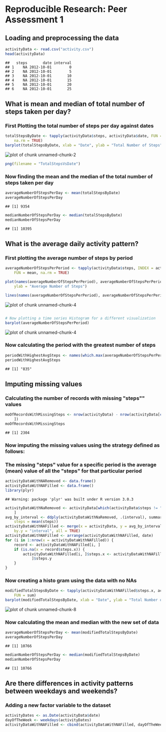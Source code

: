 # Reproducible Research: Peer Assessment 1


## Loading and preprocessing the data


```r
activityData <- read.csv("activity.csv")
head(activityData)
```

```
##   steps       date interval
## 1    NA 2012-10-01        0
## 2    NA 2012-10-01        5
## 3    NA 2012-10-01       10
## 4    NA 2012-10-01       15
## 5    NA 2012-10-01       20
## 6    NA 2012-10-01       25
```


## What is mean and median of total number of steps taken per day?
### First Plotting the total number of steps per day against dates

```r
totalStepsByDate <- tapply(activityData$steps, activityData$date, FUN = sum, 
    na.rm = TRUE)
barplot(totalStepsByDate, xlab = "Date", ylab = "Total Number of Steps")
```

![plot of chunk unnamed-chunk-2](figure/unnamed-chunk-2.png) 

```r
png(filename = "TotalStepsVsDate")
```

### Now finding the mean and the median of the total number of steps taken per day

```r
averageNumberOfStepsPerDay <- mean(totalStepsByDate)
averageNumberOfStepsPerDay
```

```
## [1] 9354
```

```r
medianNumberOfStepsPerDay <- median(totalStepsByDate)
medianNumberOfStepsPerDay
```

```
## [1] 10395
```


## What is the average daily activity pattern?
### First plotting the average number of steps by period

```r
averageNumberOfStepsPerPeriod <- tapply(activityData$steps, INDEX = activityData$interval, 
    FUN = mean, na.rm = TRUE)

plot(names(averageNumberOfStepsPerPeriod), averageNumberOfStepsPerPeriod, xlab = "Interval", 
    ylab = "Average Number of Steps")

lines(names(averageNumberOfStepsPerPeriod), averageNumberOfStepsPerPeriod)
```

![plot of chunk unnamed-chunk-4](figure/unnamed-chunk-41.png) 

```r

# Now plotting a time series Histogram for a different visualization
barplot(averageNumberOfStepsPerPeriod)
```

![plot of chunk unnamed-chunk-4](figure/unnamed-chunk-42.png) 

### Now calculating the period with the greatest number of steps

```r
periodWithHighestAvgSteps <- names(which.max(averageNumberOfStepsPerPeriod))
periodWithHighestAvgSteps
```

```
## [1] "835"
```


## Imputing missing values

### Calculating the number of records with missing "steps"" values

```r
moOfRecordsWithMissingSteps <- nrow(activityData) - nrow(activityData[complete.cases(activityData), 
    ])
moOfRecordsWithMissingSteps
```

```
## [1] 2304
```

### Now imputing the missing values using the strategy defined as follows:
### The missing "steps" value for a specific period is the average (mean) value of all the "steps" for that particular period

```r
activityDataWithNARemoved <- data.frame()
activityDataWithNAFilled <- data.frame()
library(plyr)
```

```
## Warning: package 'plyr' was built under R version 3.0.3
```

```r
activityDataWithNaRemoved <- activityData[which(activityData$steps != "NA"), 
    ]
avg_by_interval <- ddply(activityDataWithNaRemoved, .(interval), summarise, 
    steps = mean(steps))
activityDataWithNAFilled <- merge(x = activityData, y = avg_by_interval, by.x = "interval", 
    by.y = "interval", all = TRUE)
activityDataWithNAFilled <- arrange(activityDataWithNAFilled, date)
for (i in 1:nrow(x = activityDataWithNAFilled)) {
    record <- activityDataWithNAFilled[i, ]
    if (is.na(x = record$steps.x)) {
        activityDataWithNAFilled[i, ]$steps.x <- activityDataWithNAFilled[i, 
            ]$steps.y
    }
}
```

### Now creating a histo gram using the data with no NAs

```r
modifiedTotalStepsByDate <- tapply(activityDataWithNAFilled$steps.x, activityDataWithNAFilled$date, 
    FUN = sum)
barplot(modifiedTotalStepsByDate, xlab = "Date", ylab = "Total Number of Steps")
```

![plot of chunk unnamed-chunk-8](figure/unnamed-chunk-8.png) 

### Now calculating the mean and median with the new set of data

```r
averageNumberOfStepsPerDay <- mean(modifiedTotalStepsByDate)
averageNumberOfStepsPerDay
```

```
## [1] 10766
```

```r
medianNumberOfStepsPerDay <- median(modifiedTotalStepsByDate)
medianNumberOfStepsPerDay
```

```
## [1] 10766
```


## Are there differences in activity patterns between weekdays and weekends?
### Adding a new factor variable to the dataset

```r
activityDates <- as.Date(activityData$date)
dayOfTheWeek <- weekdays(activityDates)
activityDataWithNAFilled <- cbind(activityDataWithNAFilled, dayOfTheWeek)
```

